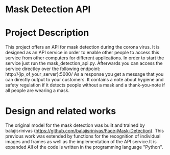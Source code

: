 # Mask Detection API

# Project Description
This project offers an API for mask detection during the corona virus. It is designed as an API service in order to enable other people to access this service from other computers for different applications. In order to start the service just run the mask_detection_api.py. Afterwards you can access the service directley over the following endpoint: http://{ip_of_your_server}:5000/ 
As a response you get a message that you can directly output to your customers. It contains a note about hygiene and safety regulation if it detects people without a mask and a thank-you-note if all people are wearing a mask.

# Design and related works
The original model for the mask detection was built and trained by balajisrinivas (https://github.com/balajisrinivas/Face-Mask-Detection). This previous work was extended by functions for the recognition of individual images and frames as well as the implementation of the API service.It is expanded All of the code is written in the programming language "Python". 
